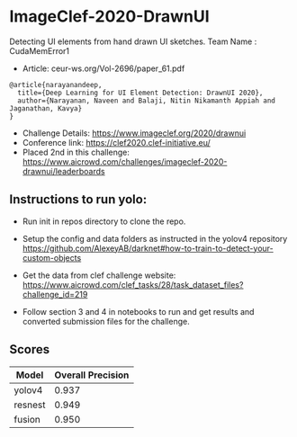 # ImageClef-2020-DrawnUI
Detecting UI elements from hand drawn UI sketches.
Team Name : CudaMemError1

- Article: ceur-ws.org/Vol-2696/paper_61.pdf

```
@article{narayanandeep,
  title={Deep Learning for UI Element Detection: DrawnUI 2020},
  author={Narayanan, Naveen and Balaji, Nitin Nikamanth Appiah and Jaganathan, Kavya}
}
```

- Challenge Details: https://www.imageclef.org/2020/drawnui
- Conference link: https://clef2020.clef-initiative.eu/
- Placed 2nd in this challenge: https://www.aicrowd.com/challenges/imageclef-2020-drawnui/leaderboards
 

## Instructions to run yolo:
- Run init in repos directory to clone the repo.
- Setup the config and data folders as instructed in the yolov4 repository
https://github.com/AlexeyAB/darknet#how-to-train-to-detect-your-custom-objects

- Get the data from clef challenge website:
https://www.aicrowd.com/clef_tasks/28/task_dataset_files?challenge_id=219

- Follow section 3 and 4 in notebooks to run and get results and converted submission files for the challenge.

## Scores
| Model  | Overall Precision |
| ------------- | ------------- |
| yolov4  | 0.937  |
| resnest  | 0.949  |
| fusion  | 0.950  |
